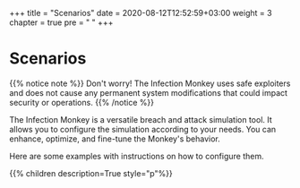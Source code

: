 +++
title = "Scenarios"
date = 2020-08-12T12:52:59+03:00
weight = 3
chapter = true
pre = "<i class='fas fa-map-marked-alt'></i> "
+++

# Scenarios

{{% notice note %}}
Don't worry! The Infection Monkey uses safe exploiters and does not cause any permanent system modifications that could impact security or operations.
{{% /notice %}}

The Infection Monkey is a versatile breach and attack simulation tool. It allows
you to configure the simulation according to your needs.
You can enhance, optimize, and fine-tune the Monkey's behavior.

Here are some examples with instructions on how to configure them.

{{% children description=True style="p"%}}
